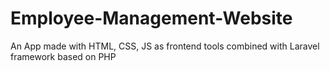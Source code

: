 # Employee-Management-Website
An App made with HTML, CSS, JS as frontend tools combined with Laravel framework based on PHP
